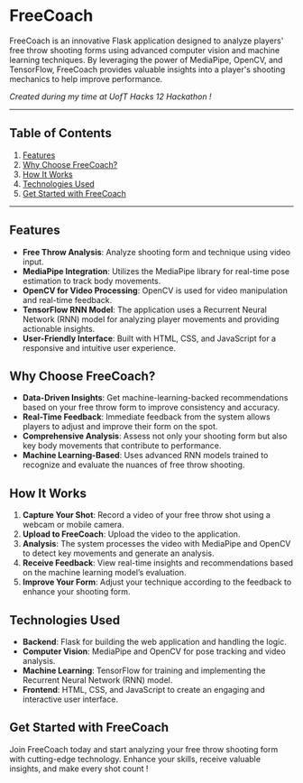 # FreeCoach

FreeCoach is an innovative Flask application designed to analyze players' free throw shooting forms using advanced computer vision and machine learning techniques. By leveraging the power of MediaPipe, OpenCV, and TensorFlow, FreeCoach provides valuable insights into a player's shooting mechanics to help improve performance.

*Created during my time at UofT Hacks 12 Hackathon !*

---

## Table of Contents

1. [Features](#features)
2. [Why Choose FreeCoach?](#why-choose-freecoach)
3. [How It Works](#how-it-works)
4. [Technologies Used](#technologies-used)
5. [Get Started with FreeCoach](#get-started-with-freecoach)

---

## Features

- **Free Throw Analysis**: Analyze shooting form and technique using video input.
- **MediaPipe Integration**: Utilizes the MediaPipe library for real-time pose estimation to track body movements.
- **OpenCV for Video Processing**: OpenCV is used for video manipulation and real-time feedback.
- **TensorFlow RNN Model**: The application uses a Recurrent Neural Network (RNN) model for analyzing player movements and providing actionable insights.
- **User-Friendly Interface**: Built with HTML, CSS, and JavaScript for a responsive and intuitive user experience.

## Why Choose FreeCoach?

- **Data-Driven Insights**: Get machine-learning-backed recommendations based on your free throw form to improve consistency and accuracy.
- **Real-Time Feedback**: Immediate feedback from the system allows players to adjust and improve their form on the spot.
- **Comprehensive Analysis**: Assess not only your shooting form but also key body movements that contribute to performance.
- **Machine Learning-Based**: Uses advanced RNN models trained to recognize and evaluate the nuances of free throw shooting.

## How It Works

1. **Capture Your Shot**: Record a video of your free throw shot using a webcam or mobile camera.
2. **Upload to FreeCoach**: Upload the video to the application.
3. **Analysis**: The system processes the video with MediaPipe and OpenCV to detect key movements and generate an analysis.
4. **Receive Feedback**: View real-time insights and recommendations based on the machine learning model’s evaluation.
5. **Improve Your Form**: Adjust your technique according to the feedback to enhance your shooting form.

## Technologies Used

- **Backend**: Flask for building the web application and handling the logic.
- **Computer Vision**: MediaPipe and OpenCV for pose tracking and video analysis.
- **Machine Learning**: TensorFlow for training and implementing the Recurrent Neural Network (RNN) model.
- **Frontend**: HTML, CSS, and JavaScript to create an engaging and interactive user interface.

## Get Started with FreeCoach

Join FreeCoach today and start analyzing your free throw shooting form with cutting-edge technology. Enhance your skills, receive valuable insights, and make every shot count !
